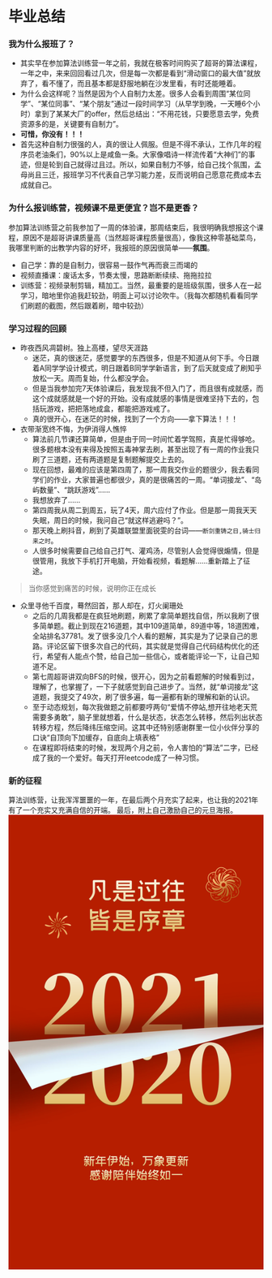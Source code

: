 
# 毕业总结
### 我为什么报班了？
- 其实早在参加算法训练营一年之前，我就在极客时间购买了超哥的算法课程，一年之中，来来回回看过几次，但是每一次都是看到“滑动窗口的最大值”就放弃了，看不懂了，而且基本都是舒服地躺在沙发里看，有时还能睡着。
- 为什么会这样呢？当然是因为个人自制力太差。很多人会看到周围“某位同学”、“某位同事”、“某个朋友”通过一段时间学习（从早学到晚，一天睡6个小时）拿到了某某大厂的offer，然后总结出：“不用花钱，只要愿意去学，免费资源多的是，关键要有自制力”。
- **可惜，你没有！！！**
- 首先这种自制力很强的人，真的很让人佩服。但是不得不承认，工作几年的程序员老油条们，90%以上是咸鱼一条。大家像唱诗一样流传着“大神们”的事迹，但是轮到自己就得过且过。所以，如果自制力不够，给自己找个氛围，孟母尚且三迁，报班学习不代表自己学习能力差，反而说明自己愿意花费成本去成就自己。
### 为什么报训练营，视频课不是更便宜？岂不是更香？
参加算法训练营之前我参加了一周的体验课，那周结束后，我很明确我想报这个课程，原因不是超哥讲课质量高（当然超哥课程质量很高），像我这种零基础菜鸟，我哪里判断的出教学内容的好坏，我报班的原因很简单——**氛围**。
- 自己学：靠的是自制力，很容易一鼓作气再而衰三而竭的
- 视频直播课：废话太多，节奏太慢，思路断断续续、拖拖拉拉
- 训练营：视频录制剪辑，精加工。当然，最重要的是班级氛围，很多人在一起学习，暗地里你追我赶较劲，明面上可以讨论吹牛。（我每次都随机看看同学们刷题的截图，然后跟着刷，暗中较劲）
### 学习过程的回顾
- 昨夜西风凋碧树。独上高楼，望尽天涯路
    - 迷茫，真的很迷茫，感觉要学的东西很多，但是不知道从何下手。今日跟着A同学学设计模式，明日跟着B同学学新语言，到了后天就变成了刷知乎放松一天。周而复始，什么都没学会。
    - 但是当我参加完7天体验课后，我发现我不但入门了，而且很有成就感，而这个成就感就是一个好的开始。没有成就感的事情是很难坚持下去的，包括玩游戏，把把落地成盒，都能把游戏戒了。
    - 真的很开心，在迷茫的时候，找到了一个方向——拿下算法！！！
- 衣带渐宽终不悔，为伊消得人憔悴
    - 算法前几节课还算简单，但是由于同一时间忙着学驾照，真是忙得够呛。很多题根本没有来得及按照五毒神掌去刷，甚至出现了有一周的作业我只刷了三道题，还有两道题是复制题解提交上去的。
    - 现在回想，最难的应该是第四周了，那一周我交作业的题很少，我去看同学们的作业，大家普遍也都很少，真的是很痛苦的一周。“单词接龙”、“岛屿数量”、“跳跃游戏”......
    - 我想放弃了......
    - 第四周我从周二到周五，玩了4天，周六应付了作业。但是那一周我天天失眠，周日的时候，我问自己“就这样逃避吗？”。
    - 那天晚上刷抖音，刷到了英雄联盟里面锐雯的台词——`断剑重铸之日,骑士归来之时`。
    - 人很多时候需要自己给自己打气、灌鸡汤，尽管别人会觉得很煽情，但是很管用，我放下手机打开电脑，开始看视频，看题解......重新踏上了征途。
> 当你感觉到痛苦的时候，说明你正在成长
- 众里寻他千百度，蓦然回首，那人却在，灯火阑珊处
    - 之后的几周我都是在疯狂地刷题，刷累了拿简单题找自信，所以我刷了很多简单题。截止到现在216道题，其中109道简单，89道中等，18道困难，全站排名37781。发了很多没几个人看的题解，其实是为了记录自己的思路。评论区留下很多次自己的代码，其实就是觉得自己代码结构优化的还行，希望有人能点个赞，给自己加一些信心，或者能评论一下，让自己知道不足。
    - 第七周超哥讲双向BFS的时候，很开心，因为之前看题解的时候看到过，理解了，也掌握了，一下子就感觉到自己进步了。当然，就“单词接龙”这道题，我提交了49次，刷了很多遍，每一遍都有新的理解和新的认识。
    - 至于动态规划，每次我做题之前都要哼两句“爱情不停站,想开往地老天荒需要多勇敢”，脑子里就想着，什么是状态，状态怎么转移，然后列出状态转移方程，然后降纬压缩空间。这其中还特别感谢群里一位小伙伴分享的口诀“自顶向下加缓存，自底向上填表格”
    - 在课程即将结束的时候，发现两个月之前，令人害怕的“算法”二字，已经成了我的一个爱好。每天打开leetcode成了一种习惯。
### 新的征程
算法训练营，让我浑浑噩噩的一年，在最后两个月充实了起来，也让我的2021年有了一个充实又充满自信的开端。
最后，附上自己激励自己的元旦海报。
![](./红色简约元旦2021海报.png)

